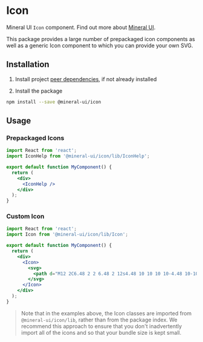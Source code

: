 # Icon

Mineral UI `Icon` component. Find out more about [Mineral UI](https://github.com/mineral-ui/mineral-ui).

This package provides a large number of prepackaged icon components as well as
a generic Icon component to which you can provide your own SVG.


## Installation

1. Install project [peer dependencies](../../docs/peer-dependencies.md), if not already installed

2. Install the package

  ```sh
  npm install --save @mineral-ui/icon
  ```


## Usage

### Prepackaged Icons

```jsx
import React from 'react';
import IconHelp from '@mineral-ui/icon/lib/IconHelp';

export default function MyComponent() {
  return (
    <div>
      <IconHelp />
    </div>
  );
}
```

### Custom Icon

```jsx
import React from 'react';
import Icon from '@mineral-ui/icon/lib/Icon';

export default function MyComponent() {
  return (
    <div>
      <Icon>
        <svg>
          <path d="M12 2C6.48 2 2 6.48 2 12s4.48 10 10 10 10-4.48 10-10S17.52 2 12 2zm1 17h-2v-2h2v2zm2.07-7.75l-.9.92C13.45 12.9 13 13.5 13 15h-2v-.5c0-1.1.45-2.1 1.17-2.83l1.24-1.26c.37-.36.59-.86.59-1.41 0-1.1-.9-2-2-2s-2 .9-2 2H8c0-2.21 1.79-4 4-4s4 1.79 4 4c0 .88-.36 1.68-.93 2.25z"></path>
        </svg>
      </Icon>
    </div>
  );
}
```

> Note that in the examples above, the Icon classes are imported from `@mineral-ui/icon/lib`, rather than from the package index. We recommend this approach to ensure that you don't inadvertently import all of the icons and so that your bundle size is kept small.
